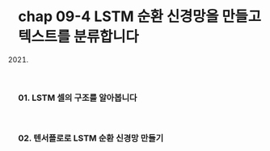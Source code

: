 # chap 09-4 LSTM 순환 신경망을 만들고 텍스트를 분류합니다

2021.

<br>

### 01. LSTM 셀의 구조를 알아봅니다

<br>

### 02. 텐서플로로 LSTM 순환 신경망 만들기
